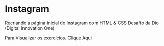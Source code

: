 # Instagram
 Recriando a página inicial do Instagram
 com HTML & CSS
 Desafio da Dio (Digital Innovation One)
 
 Para Visualizar os exercícios. <a href="https://github.com/avalosdev/Instagram/tree/teste/DesafioInstagram">Clique Aqui</a>
